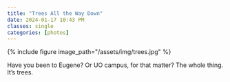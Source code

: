 ```yaml
---
title: "Trees All the Way Down"
date: 2024-01-17 10:43 PM
classes: single
categories: [photos]
---
```

{% include figure image_path="/assets/img/trees.jpg" %}

Have you been to Eugene? Or UO campus, for that matter? The whole thing. It’s trees.
